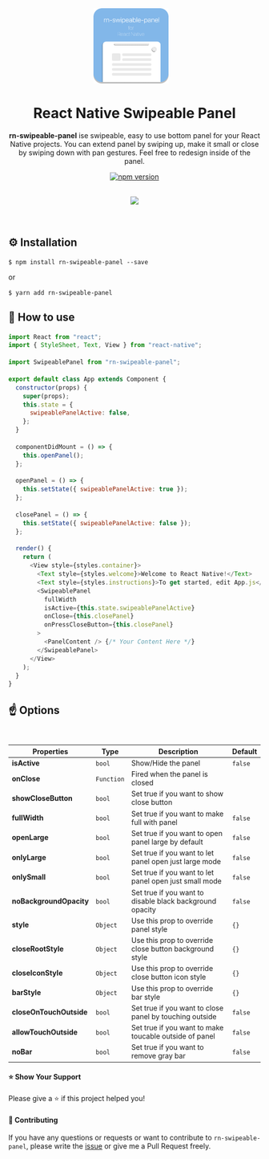 <div align="center">

<img style="margin-right:1em" src="./rn-swipeable-panel.png" width="150" height="150">

<h1>React Native Swipeable Panel</h1>

**rn-swipeable-panel** ise swipeable, easy to use bottom panel for your React Native projects. You can extend panel by swiping up, make it small or close by swiping down with pan gestures. Feel free to redesign inside of the panel.

[![npm version](https://img.shields.io/npm/v/rn-swipeable-panel.svg)](https://www.npmjs.com/package/rn-swipeable-panel)

</div>

<br/>

<div align="center" style="margin-bottom:1em">
    <img src="rn-swipeable-panel.gif" width="auto" height="600"/>
</div>

<br/>

## ⚙️ Installation

```
$ npm install rn-swipeable-panel --save
```

or

```
$ yarn add rn-swipeable-panel
```

<!-- ## Usage -->

## 🚀 How to use

```javascript
import React from "react";
import { StyleSheet, Text, View } from "react-native";

import SwipeablePanel from "rn-swipeable-panel";

export default class App extends Component {
  constructor(props) {
    super(props);
    this.state = {
      swipeablePanelActive: false,
    };
  }

  componentDidMount = () => {
    this.openPanel();
  };

  openPanel = () => {
    this.setState({ swipeablePanelActive: true });
  };

  closePanel = () => {
    this.setState({ swipeablePanelActive: false });
  };

  render() {
    return (
      <View style={styles.container}>
        <Text style={styles.welcome}>Welcome to React Native!</Text>
        <Text style={styles.instructions}>To get started, edit App.js</Text>
        <SwipeablePanel
          fullWidth
          isActive={this.state.swipeablePanelActive}
          onClose={this.closePanel}
          onPressCloseButton={this.closePanel}
        >
          <PanelContent /> {/* Your Content Here */}
        </SwipeablePanel>
      </View>
    );
  }
}
```

## ☝️ Options

<br/>

| Properties              | Type       | Description                                              | Default |
| ----------------------- | ---------- | -------------------------------------------------------- | ------- |
| **isActive**            | `bool`     | Show/Hide the panel                                      | `false` |
| **onClose**             | `Function` | Fired when the panel is closed                           |         |
| **showCloseButton**     | `bool`     | Set true if you want to show close button                |         |
| **fullWidth**           | `bool`     | Set true if you want to make full with panel             | `false` |
| **openLarge**           | `bool`     | Set true if you want to open panel large by default      | `false` |
| **onlyLarge**           | `bool`     | Set true if you want to let panel open just large mode   | `false` |
| **onlySmall**           | `bool`     | Set true if you want to let panel open just small mode   | `false` |
| **noBackgroundOpacity** | `bool`     | Set true if you want to disable black background opacity | `false` |
| **style**               | `Object`   | Use this prop to override panel style                    | `{}`    |
| **closeRootStyle**      | `Object`   | Use this prop to override close button background style  | `{}`    |
| **closeIconStyle**      | `Object`   | Use this prop to override close button icon style        | `{}`    |
| **barStyle**            | `Object`   | Use this prop to override bar style                      | `{}`    |
| **closeOnTouchOutside** | `bool`     | Set true if you want to close panel by touching outside  | `false` |
| **allowTouchOutside**   | `bool`     | Set true if you want to make toucable outside of panel   | `false` |
| **noBar**               | `bool`     | Set true if you want to remove gray bar                  | `false` |

#### ⭐️ Show Your Support

Please give a ⭐️ if this project helped you!

#### 👏 Contributing

If you have any questions or requests or want to contribute to `rn-swipeable-panel`, please write the [issue](https://github.com/enesozturk/rn-swipeable-panel/issues) or give me a Pull Request freely.
